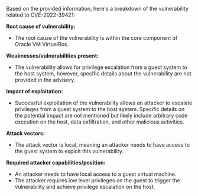 Based on the provided information, here's a breakdown of the vulnerability related to CVE-2022-39421:

**Root cause of vulnerability:**
- The root cause of the vulnerability is within the core component of Oracle VM VirtualBox.

**Weaknesses/vulnerabilities present:**
- The vulnerability allows for privilege escalation from a guest system to the host system, however, specific details about the vulnerability are not provided in the advisory.

**Impact of exploitation:**
- Successful exploitation of the vulnerability allows an attacker to escalate privileges from a guest system to the host system. Specific details on the potential impact are not mentioned but likely include arbitrary code execution on the host, data exfiltration, and other malicious activities.

**Attack vectors:**
- The attack vector is local, meaning an attacker needs to have access to the guest system to exploit this vulnerability.

**Required attacker capabilities/position:**
- An attacker needs to have local access to a guest virtual machine.
- The attacker requires low level privileges on the guest to trigger the vulnerability and achieve privilege escalation on the host.